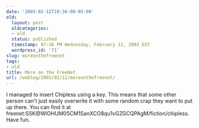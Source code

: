 ```yaml
---
date: '2003-02-12T19:36:00-05:00'
old:
  layout: post
  oldcategories:
  - old
  status: published
  timestamp: 07:36 PM Wednesday, February 12, 2003 EST
  wordpress_id: '71'
slug: moreonthefreenet
tags:
- old
title: More on the FreeNet
url: /weblog/2003/02/12/moreonthefreenet/
---
```


I managed to insert Chipless using a key.  This means that some other person
can't just easily overwrite it with some random crap they want to put up there.
You can find it at
freenet:SSK@WlOHUM05CM1SanXCO8qu1vGZGCQPAgM/fiction/chipless.  Have fun.

